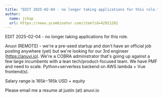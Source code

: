 ```yaml
---
title: "EDIT 2025-02-04 - no longer taking applications for this role."
author:
  name: jchap
  url: https://news.ycombinator.com/item?id=42921282
---
```

EDIT 2025-02-04 - no longer taking applications for this role.

Anuvi (REMOTE) - we&#x27;re a pre-seed startup and don&#x27;t have an official job posting anywhere (yet) but we&#x27;re looking for our 3rd engineer (<a href="https:&#x2F;&#x2F;anuvi.io" rel="nofollow">https:&#x2F;&#x2F;anuvi.io</a>). We&#x27;re a COBRA administrator that&#x27;s going up against a few large incumbents with a lean tech&#x2F;product-focused team. We have PMF and need to scale. Python+serverless backend on AWS lambda + Vue frontend(s).

Salary range is $165k-$195k USD + equity

Please email me a resume at justin (at) anuvi.io
<JobApplication />
